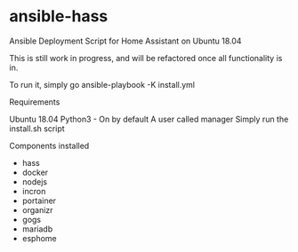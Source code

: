 # ansible-hass
Ansible Deployment Script for Home Assistant on Ubuntu 18.04

This is still work in progress, and will be refactored once all functionality is in.  

To run it, simply go ansible-playbook -K install.yml

Requirements

Ubuntu 18.04
Python3 - On by default
A user called manager
Simply run the install.sh script

Components installed
  - hass
  - docker
  - nodejs
  - incron
  - portainer
  - organizr
  - gogs
  - mariadb
  - esphome

